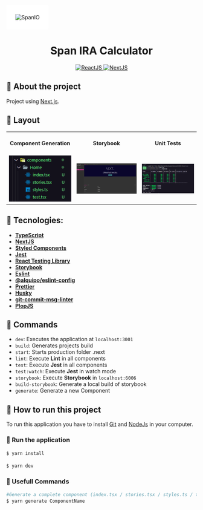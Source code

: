 <img alt="SpanIO" style="width:100%;height:200px;background-color: white;border-radius: 4px;padding: 24px" title="NextJS" src="https://assets.website-files.com/628f26de26f0252b4094378b/62d2cce4a73d906e168d3c3a_span-logo-r.svg" />

<h1 align="center">
    Span IRA Calculator
</h1>

<p align="center">

  <a target="_blank" href="https://reactjs.org/">
    <img alt="ReactJS" src="https://img.shields.io/static/v1?color=blue&label=React&message=JS&?style=plastic&logo=React">
  </a>

  <a target="_blank" href="https://nextjs.org/">
      <img alt="NextJS" src="https://shields.io/badge/TypeScript-3178C6?logo=TypeScript&logoColor=FFF&style=flat-square">
  </a>
</p>

## 🚀 About the project

Project using [Next.js](https://nextjs.org/).

## 🎨 Layout

<!-- Design made by -->

<table>
  <tr>
    <td colspan="1"><h4 align="center">Component Generation</h4> </td>
    <td colspan="1"><h4 align="center">Storybook</h4></td>
    <td colspan="1"><h4 align="center">Unit Tests</h4></td>
  </tr>
  <tr>
    <td><img src=".github/readme/generate-components.png" width=300 /></td>
    <td><img src=".github/readme/storybook.png" width=300 /></td>
    <td><img src=".github/readme/tests.png" width=300 /></td>

  </tr>
</table>

## 🔨 Tecnologies:

- **[TypeScript](https://www.typescriptlang.org/)**
- **[NextJS](https://nextjs.org/)**
- **[Styled Components](https://styled-components.com/)**
- **[Jest](https://jestjs.io/)**
- **[React Testing Library](https://testing-library.com/docs/react-testing-library/intro)**
- **[Storybook](https://storybook.js.org/)**
- **[Eslint](https://eslint.org/)**
- **[@alquipo/eslint-config](https://www.npmjs.com/package/@alquipo/eslint-config)**
- **[Prettier](https://prettier.io/)**
- **[Husky](https://github.com/typicode/husky)**
- **[git-commit-msg-linter](https://www.npmjs.com/package/git-commit-msg-linter)**
- **[PlopJS](https://plopjs.com/)**

## 🔎 Commands

- `dev`: Executes the application at `localhost:3001`
- `build`: Generates projects build
- `start`: Starts production folder .next
- `lint`: Execute **Lint** in all components
- `test`: Execute **Jest** in all components
- `test:watch`: Execute **Jest** in watch mode
- `storybook`: Execute **Storybook** in `localhost:6006`
- `build-storybook`: Generate a local build of storybook
- `generate`: Generate a new Component

## 🚀 How to run this project

To run this application you have to install [Git](https://git-scm.com) and [NodeJs](https://nodejs.org/en/) in your computer.

### 🎲 Run the application

```bash
$ yarn install

$ yarn dev
```

### 💾 Usefull Commands

```bash
#Generate a complete component (index.tsx / stories.tsx / styles.ts / test.tsx)
$ yarn generate ComponentName
```

</h3>
